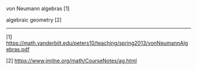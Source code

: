 von Neumann algebras [1]

algebraic geometry [2]


----------------------------------
[1] https://math.vanderbilt.edu/peters10/teaching/spring2013/vonNeumannAlgebras.pdf

[2] https://www.jmilne.org/math/CourseNotes/ag.html
